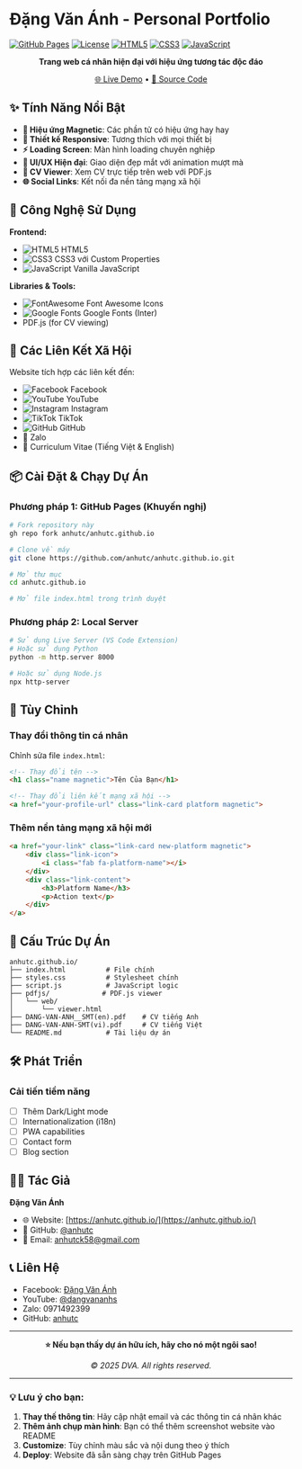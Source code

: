 # Đặng Văn Ánh - Personal Portfolio

[![GitHub Pages](https://img.shields.io/badge/GitHub%20Pages-Live-brightgreen?logo=github)](https://anhutc.github.io/)
[![License](https://img.shields.io/badge/License-MIT-blue.svg)](LICENSE)
[![HTML5](https://skillicons.dev/icons?i=html)](https://developer.mozilla.org/en-US/docs/Web/HTML)
[![CSS3](https://skillicons.dev/icons?i=css)](https://developer.mozilla.org/en-US/docs/Web/CSS)
[![JavaScript](https://skillicons.dev/icons?i=js)](https://developer.mozilla.org/en-US/docs/Web/JavaScript)

<div align="center">
  
**Trang web cá nhân hiện đại với hiệu ứng tương tác độc đáo**

[🌐 Live Demo](https://anhutc.github.io/) • [📁 Source Code](https://github.com/anhutc/anhutc.github.io)

</div>

## ✨ Tính Năng Nổi Bật

- **🎯 Hiệu ứng Magnetic**: Các phần tử có hiệu ứng hay hay
- **📱 Thiết kế Responsive**: Tương thích với mọi thiết bị
- **⚡ Loading Screen**: Màn hình loading chuyên nghiệp
- **🎨 UI/UX Hiện đại**: Giao diện đẹp mắt với animation mượt mà
- **📄 CV Viewer**: Xem CV trực tiếp trên web với PDF.js
- **🌐 Social Links**: Kết nối đa nền tảng mạng xã hội

## 🚀 Công Nghệ Sử Dụng

**Frontend:**
- ![HTML5](https://skillicons.dev/icons?i=html) HTML5
- ![CSS3](https://skillicons.dev/icons?i=css) CSS3 với Custom Properties
- ![JavaScript](https://skillicons.dev/icons?i=js) Vanilla JavaScript

**Libraries & Tools:**
- ![FontAwesome](https://skillicons.dev/icons?i=fontawesome) Font Awesome Icons
- ![Google Fonts](https://skillicons.dev/icons?i=google) Google Fonts (Inter)
- PDF.js (for CV viewing)

## 🎯 Các Liên Kết Xã Hội

Website tích hợp các liên kết đến:

- ![Facebook](https://skillicons.dev/icons?i=facebook) Facebook
- ![YouTube](https://skillicons.dev/icons?i=youtube) YouTube  
- ![Instagram](https://skillicons.dev/icons?i=instagram) Instagram
- ![TikTok](https://skillicons.dev/icons?i=tiktok) TikTok
- ![GitHub](https://skillicons.dev/icons?i=github) GitHub
- 💬 Zalo
- 📄 Curriculum Vitae (Tiếng Việt & English)

## 📦 Cài Đặt & Chạy Dự Án

### Phương pháp 1: GitHub Pages (Khuyến nghị)
```bash
# Fork repository này
gh repo fork anhutc/anhutc.github.io

# Clone về máy
git clone https://github.com/anhutc/anhutc.github.io.git

# Mở thư mục
cd anhutc.github.io

# Mở file index.html trong trình duyệt
```

### Phương pháp 2: Local Server
```bash
# Sử dụng Live Server (VS Code Extension)
# Hoặc sử dụng Python
python -m http.server 8000

# Hoặc sử dụng Node.js
npx http-server
```

## 🎨 Tùy Chỉnh

### Thay đổi thông tin cá nhân
Chỉnh sửa file `index.html`:
```html
<!-- Thay đổi tên -->
<h1 class="name magnetic">Tên Của Bạn</h1>

<!-- Thay đổi liên kết mạng xã hội -->
<a href="your-profile-url" class="link-card platform magnetic">
```

### Thêm nền tảng mạng xã hội mới
```html
<a href="your-link" class="link-card new-platform magnetic">
    <div class="link-icon">
        <i class="fab fa-platform-name"></i>
    </div>
    <div class="link-content">
        <h3>Platform Name</h3>
        <p>Action text</p>
    </div>
</a>
```

## 📁 Cấu Trúc Dự Án

```
anhutc.github.io/
├── index.html          # File chính
├── styles.css          # Stylesheet chính
├── script.js           # JavaScript logic
├── pdfjs/             # PDF.js viewer
│   └── web/
│       └── viewer.html
├── DANG-VAN-ANH__SMT(en).pdf    # CV tiếng Anh
├── DANG-VAN-ANH-SMT(vi).pdf     # CV tiếng Việt
└── README.md           # Tài liệu dự án
```

## 🛠️ Phát Triển

### Cải tiến tiềm năng
- [ ] Thêm Dark/Light mode
- [ ] Internationalization (i18n)
- [ ] PWA capabilities
- [ ] Contact form
- [ ] Blog section

## 👨‍💻 Tác Giả

**Đặng Văn Ánh**
- 🌐 Website: [https://anhutc.github.io/](https://anhutc.github.io/)
- 💼 GitHub: [@anhutc](https://github.com/anhutc)
- 📧 Email: [anhutck58@gmail.com](mail:anhutck58@gmail.com)

## 📞 Liên Hệ

- Facebook: [Đặng Văn Ánh](https://www.facebook.com/dangvananhs)
- YouTube: [@dangvananhs](https://www.youtube.com/@dangvananhs)
- Zalo: 0971492399
- GitHub: [anhutc](https://github.com/anhutc)

---

<div align="center">

**⭐ Nếu bạn thấy dự án hữu ích, hãy cho nó một ngôi sao!**

*© 2025 DVA. All rights reserved.*

</div>

---

### 💡 Lưu ý cho bạn:
1. **Thay thế thông tin**: Hãy cập nhật email và các thông tin cá nhân khác
2. **Thêm ảnh chụp màn hình**: Bạn có thể thêm screenshot website vào README
3. **Customize**: Tùy chỉnh màu sắc và nội dung theo ý thích
4. **Deploy**: Website đã sẵn sàng chạy trên GitHub Pages

